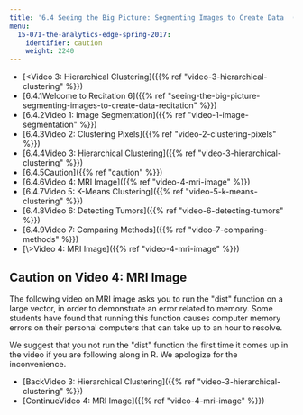 ```yaml
---
title: '6.4 Seeing the Big Picture: Segmenting Images to Create Data  (Recitation)'
menu:
  15-071-the-analytics-edge-spring-2017:
    identifier: caution
    weight: 2240
---
```

*   [<Video 3: Hierarchical Clustering]({{% ref "video-3-hierarchical-clustering" %}})
*   [6.4.1Welcome to Recitation 6]({{% ref "seeing-the-big-picture-segmenting-images-to-create-data-recitation" %}})
*   [6.4.2Video 1: Image Segmentation]({{% ref "video-1-image-segmentation" %}})
*   [6.4.3Video 2: Clustering Pixels]({{% ref "video-2-clustering-pixels" %}})
*   [6.4.4Video 3: Hierarchical Clustering]({{% ref "video-3-hierarchical-clustering" %}})
*   [6.4.5Caution]({{% ref "caution" %}})
*   [6.4.6Video 4: MRI Image]({{% ref "video-4-mri-image" %}})
*   [6.4.7Video 5: K-Means Clustering]({{% ref "video-5-k-means-clustering" %}})
*   [6.4.8Video 6: Detecting Tumors]({{% ref "video-6-detecting-tumors" %}})
*   [6.4.9Video 7: Comparing Methods]({{% ref "video-7-comparing-methods" %}})
*   [\\>Video 4: MRI Image]({{% ref "video-4-mri-image" %}})

Caution on Video 4: MRI Image
-----------------------------

The following video on MRI image asks you to run the "dist" function on a large vector, in order to demonstrate an error related to memory. Some students have found that running this function causes computer memory errors on their personal computers that can take up to an hour to resolve.

We suggest that you not run the "dist" function the first time it comes up in the video if you are following along in R. We apologize for the inconvenience.

*   [BackVideo 3: Hierarchical Clustering]({{% ref "video-3-hierarchical-clustering" %}})
*   [ContinueVideo 4: MRI Image]({{% ref "video-4-mri-image" %}})